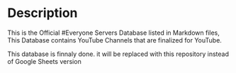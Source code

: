 # Description

This is the Official #Everyone Servers Database listed in Markdown files, This Database contains YouTube Channels that are finalized for YouTube.

This database is finnaly done. it will be replaced with this repository instead of Google Sheets version
